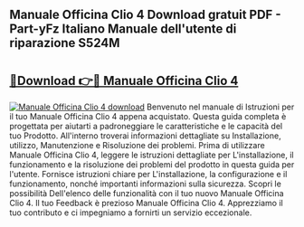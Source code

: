 ## Manuale Officina Clio 4 Download gratuit PDF - Part-yFz Italiano Manuale dell'utente di riparazione S524M

# <h2><a href="http://dfeuuy0.blite.top/?on=Manuale+Officina+Clio+4">🔗Download 👉🔴 Manuale Officina Clio 4</a></h2>

[![Manuale Officina Clio 4 download](https://i.imgur.com/lujVjoI.png)](http://dfeuuy0.blite.top/?on=Manuale+Officina+Clio+4)
Benvenuto nel manuale di Istruzioni per il tuo Manuale Officina Clio 4 appena acquistato. Questa guida completa è progettata per aiutarti a padroneggiare le caratteristiche e le capacità del tuo Prodotto. All'interno troverai informazioni dettagliate su Installazione, utilizzo, Manutenzione e Risoluzione dei problemi. Prima di utilizzare Manuale Officina Clio 4, leggere le istruzioni dettagliate per L'installazione, il funzionamento e la risoluzione dei problemi del prodotto in questa guida per l'utente. Fornisce istruzioni chiare per L'installazione, la configurazione e il funzionamento, nonché importanti informazioni sulla sicurezza. Scopri le possibilità Dell'elenco delle funzionalità con il tuo nuovo Manuale Officina Clio 4. Il tuo Feedback è prezioso Manuale Officina Clio 4. Apprezziamo il tuo contributo e ci impegniamo a fornirti un servizio eccezionale.
